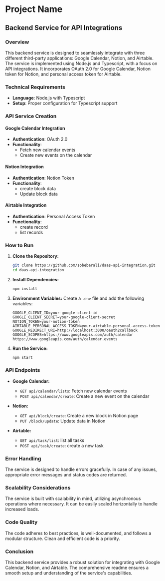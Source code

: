 # Project Name

## Backend Service for API Integrations

### Overview

This backend service is designed to seamlessly integrate with three different third-party applications: Google Calendar, Notion, and Airtable. The service is implemented using Node.js and Typescript, with a focus on API integrations. It incorporates OAuth 2.0 for Google Calendar, Notion token for Notion, and personal access token for Airtable.

### Technical Requirements

- **Language**: Node.js with Typescript
- **Setup**: Proper configuration for Typescript support

### API Service Creation

#### Google Calendar Integration

- **Authentication**: OAuth 2.0
- **Functionality**:
  - Fetch new calendar events
  - Create new events on the calendar

#### Notion Integration

- **Authentication**: Notion Token
- **Functionality**:
  - create block data
  - Update block data

#### Airtable Integration

- **Authentication**: Personal Access Token
- **Functionality**:
  - create record
  - list records

### How to Run

1. **Clone the Repository:**

   ```bash
   git clone https://github.com/sobebarali/daas-api-integration.git
   cd daas-api-integration
   ```

2. **Install Dependencies:**

   ```bash
   npm install
   ```

3. **Environment Variables:**
   Create a `.env` file and add the following variables:

   ```env
   GOOGLE_CLIENT_ID=your-google-client-id
   GOOGLE_CLIENT_SECRET=your-google-client-secret
   NOTION_TOKEN=your-notion-token
   AIRTABLE_PERSONAL_ACCESS_TOKEN=your-airtable-personal-access-token
   GOOGLE_REDIRECT_URI=http://localhost:3000/oauth2callback
   GOOGLE_SCOPES=https://www.googleapis.com/auth/calendar https://www.googleapis.com/auth/calendar.events

   ```

4. **Run the Service:**
   ```bash
   npm start
   ```

### API Endpoints

- **Google Calendar:**

  - `GET api/calendar/lists`: Fetch new calendar events
  - `POST api/calendar/create`: Create a new event on the calendar

- **Notion:**

  - `GET api/block/create`: Create a new block in Notion page
  - `PUT /block/update`: Update data in Notion

- **Airtable:**
  - `GET api/task/list`: list all tasks
  - `POST api/task/create`: create a new task

### Error Handling

The service is designed to handle errors gracefully. In case of any issues, appropriate error messages and status codes are returned.

### Scalability Considerations

The service is built with scalability in mind, utilizing asynchronous operations where necessary. It can be easily scaled horizontally to handle increased loads.

### Code Quality

The code adheres to best practices, is well-documented, and follows a modular structure. Clean and efficient code is a priority.

### Conclusion

This backend service provides a robust solution for integrating with Google Calendar, Notion, and Airtable. The comprehensive readme ensures a smooth setup and understanding of the service's capabilities.

